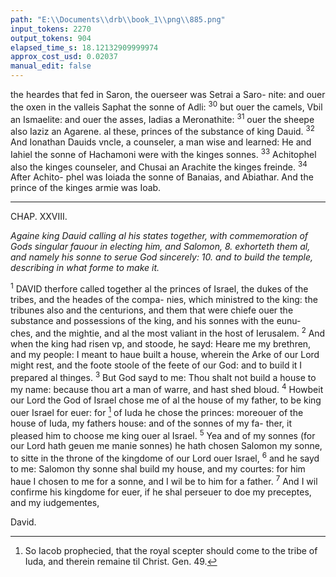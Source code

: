```yaml
---
path: "E:\\Documents\\drb\\book_1\\png\\885.png"
input_tokens: 2270
output_tokens: 904
elapsed_time_s: 18.12132909999974
approx_cost_usd: 0.02037
manual_edit: false
---
```

the heardes that fed in Saron, the ouerseer was Setrai a Saro-
nite: and ouer the oxen in the valleis Saphat the sonne of
Adli: <sup>30</sup> but ouer the camels, Vbil an Ismaelite: and ouer the
asses, Iadias a Meronathite: <sup>31</sup> ouer the sheepe also Iaziz an
Agarene. al these, princes of the substance of king Dauid.
<sup>32</sup> And Ionathan Dauids vncle, a counseler, a man wise and
learned: He and Iahiel the sonne of Hachamoni were with
the kinges sonnes. <sup>33</sup> Achitophel also the kinges counseler,
and Chusai an Arachite the kinges freinde. <sup>34</sup> After Achito-
phel was Ioiada the sonne of Banaias, and Abiathar. And the
prince of the kinges armie was Ioab.

<hr>

CHAP. XXVIII.

*Againe king Dauid calling al his states together, with commemoration of
Gods singular fauour in electing him, and Salomon, 8. exhorteth them al,
and namely his sonne to serue God sincerely: 10. and to build the temple,
describing in what forme to make it.*

<sup>1</sup> DAVID therfore called together al the princes of Israel,
the dukes of the tribes, and the heades of the compa-
nies, which ministred to the king: the tribunes also and the
centurions, and them that were chiefe ouer the substance
and possessions of the king, and his sonnes with the eunu-
ches, and the mightie, and al the most valiant in the host of
Ierusalem. <sup>2</sup> And when the king had risen vp, and stoode, he
sayd: Heare me my brethren, and my people: I meant to haue
built a house, wherein the Arke of our Lord might rest, and
the foote stoole of the feete of our God: and to build it I
prepared al thinges. <sup>3</sup> But God sayd to me: Thou shalt not
build a house to my name: because thou art a man of warre,
and hast shed bloud. <sup>4</sup> Howbeit our Lord the God of Israel
chose me of al the house of my father, to be king ouer Israel
for euer: for [^1] of Iuda he chose the princes: moreouer of the
house of Iuda, my fathers house: and of the sonnes of my fa-
ther, it pleased him to choose me king ouer al Israel. <sup>5</sup> Yea
and of my sonnes (for our Lord hath geuen me manie sonnes)
he hath chosen Salomon my sonne, to sitte in the throne of
the kingdome of our Lord ouer Israel, <sup>6</sup> and he sayd to me:
Salomon thy sonne shal build my house, and my courtes: for
him haue I chosen to me for a sonne, and I wil be to him for a
father. <sup>7</sup> And I wil confirme his kingdome for euer, if he
shal perseuer to doe my preceptes, and my iudgementes,

[^1]: So Iacob prophecied, that the royal scepter should come to the tribe of Iuda, and therein remaine til Christ. Gen. 49.

<aside>David.</aside>